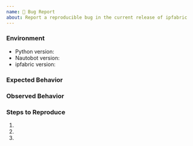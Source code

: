 ```yaml
---
name: 🐛 Bug Report
about: Report a reproducible bug in the current release of ipfabric
---
```


### Environment
* Python version:  <!-- Example: 3.7.7 -->
* Nautobot version:  <!-- Example: 1.0.0 -->
* ipfabric version:  <!-- Example: 0.1.0 -->

<!-- What did you expect to happen? -->
### Expected Behavior


<!-- What happened instead? -->
### Observed Behavior

<!--
    Describe in detail the exact steps that someone else can take to reproduce
    this bug using the current release.
-->
### Steps to Reproduce
1.
2.
3.
